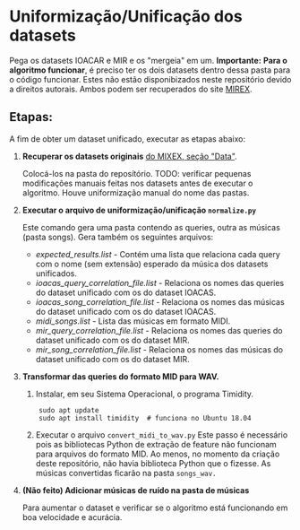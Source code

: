 # Uniformização/Unificação dos datasets

Pega os datasets IOACAR e MIR e os "mergeia" em um.
**Importante:** **Para o algoritmo funcionar**, é preciso ter os dois datasets dentro dessa pasta para o código funcionar. Estes não estão disponibizados neste repositório devido a direitos autorais. Ambos podem ser recuperados do site [MIREX](https://www.music-ir.org/mirex/wiki/2019:Query_by_Singing/Humming#Data).


## Etapas:
A fim de obter um dataset unificado, executar as etapas abaixo:

1. **Recuperar os datasets originais** [do MIXEX, seção "Data"](https://www.musicir.org/mirex/wiki/2019:Query_by_Singing/Humming#Data).

    Colocá-los na pasta do reposítório. TODO: verificar pequenas modificações manuais feitas nos datasets antes de executar o algoritmo. Houve uniformização manual do nome das pastas.


2. **Executar o arquivo de uniformização/unificação `normalize.py`**

   Este comando gera uma pasta contendo as queries, outra as músicas (pasta songs).
   Gera também os seguintes arquivos:
	- *expected_results.list*  - Contém uma lista que relaciona cada query com o nome (sem extensão) esperado da música dos datasets unificados.
	- *ioacas_query_correlation_file.list*  - Relaciona os nomes das queries do dataset unificado com os do dataset IOACAS.
	- *ioacas_song_correlation_file.list* - Relaciona os nomes das músicas do dataset unificado com os do dataset IOACAS.
	- *midi_songs.list* - Lista das músicas em formato MIDI.
	- *mir_query_correlation_file.list* - Relaciona os nomes das queries do dataset unificado com os do dataset MIR.
	- *mir_song_correlation_file.list* - Relaciona os nomes das músicas do dataset unificado com os do dataset MIR.
  
3. **Transformar das queries do formato MID para WAV.**

   1. Instalar, em seu Sistema Operacional, o programa Timidity.
	```
		sudo apt update
		sudo apt install timidity  # funciona no Ubuntu 18.04
	```

   2. Executar o arquivo `convert_midi_to_wav.py`
        Este passo é necessário pois as bibliotecas Python de extração de feature não funcionam para arquivos do formato MID.
        Ao menos, no momento da criação deste repositório, não havia biblioteca Python que o fizesse.
        As músicas convertidas ficarão na pasta `songs_wav.`

4. **(Não feito) Adicionar músicas de ruído na pasta de músicas**

    Para aumentar o dataset e verificar se o algoritmo está funcionando em boa velocidade e acurácia.
